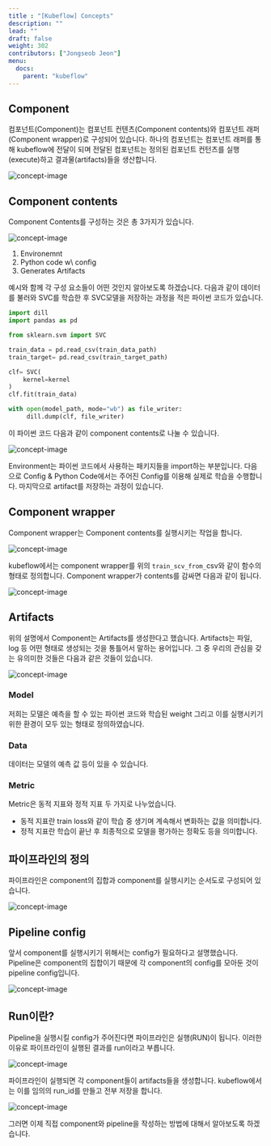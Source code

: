 ```yaml
---
title : "[Kubeflow] Concepts"
description: ""
lead: ""
draft: false
weight: 302
contributors: ["Jongseob Jeon"]
menu:
  docs:
    parent: "kubeflow"
---
```


## Component

컴포넌트(Component)는 컴포넌트 컨텐츠(Component contents)와 컴포넌트 래퍼(Component wrapper)로 구성되어 있습니다.
하나의 컴포넌트는 컴포넌트 래퍼를 통해 kubeflow에 전달이 되며 전달된 컴포넌트는 정의된 컴포넌트 컨턴츠를 실행(execute)하고 결과물(artifacts)들을 생산합니다.

<img src="/images/docs/kubeflow/concept-0.png" title="concept-image"/>

## Component contents

Component Contents를 구성하는 것은 총 3가지가 있습니다.

<img src="/images/docs/kubeflow/concept-1.png" title="concept-image"/>

1. Environemnt
2. Python code w\ config
3. Generates Artifacts

예시와 함께 각 구성 요소들이 어떤 것인지 알아보도록 하겠습니다.
다음과  같이 데이터를 불러와 SVC를 학습한 후 SVC모델을 저장하는 과정을 적은 파이썬 코드가 있습니다.

```python
import dill
import pandas as pd

from sklearn.svm import SVC

train_data = pd.read_csv(train_data_path)
train_target= pd.read_csv(train_target_path)

clf= SVC(
    kernel=kernel
)
clf.fit(train_data)

with open(model_path, mode="wb") as file_writer:
     dill.dump(clf, file_writer)
```

이 파이썬 코드 다음과 같이 component contents로 나눌 수 있습니다.

<img src="/images/docs/kubeflow/concept-2.png" title="concept-image"/>

Environment는 파이썬 코드에서 사용하는 패키지들을 import하는 부분입니다.
다음으로 Config & Python Code에서는 주어진 Config를 이용해 실제로 학습을 수행합니다.
마지막으로 artifact를 저장하는 과정이 있습니다.

## Component wrapper

Component wrapper는 Component contents를 실행시키는 작업을 합니다.

<img src="/images/docs/kubeflow/concept-3.png" title="concept-image"/>

kubeflow에서는 component wrapper를 위의 `train_scv_from_`csv와 같이 함수의 형태로 정의합니다.
Component wrapper가 contents를 감싸면 다음과 같이 됩니다.

<img src="/images/docs/kubeflow/concept-4.png" title="concept-image"/>

## Artifacts

위의 설명에서 Component는 Artifacts를 생성한다고 했습니다.
Artifacts는 파일, log 등 어떤 형태로 생성되는 것을 통틀어서 말하는 용어입니다.
그 중 우리의 관심을 갖는 유의미한 것들은 다음과 같은 것들이 있습니다.

<img src="/images/docs/kubeflow/concept-5.png" title="concept-image"/>

### Model

저희는 모델은 예측을 할 수 있는 파이썬 코드와 학습된 weight 그리고 이를 실행시키기 위한 환경이 모두 있는 형태로 정의하였습니다.

### Data

데이터는 모델의 예측 값 등이 있을 수 있습니다.

### Metric

Metric은 동적 지표와 정적 지표 두 가지로 나누었습니다.

- 동적 지표란 train loss와 같이 학습 중 생기며 계속해서 변화하는 값을 의미합니다.
- 정적 지표란 학습이 끝난 후 최종적으로 모델을 평가하는 정확도 등을 의미합니다.

## 파이프라인의 정의

파이프라인은 component의 집합과 component를 실행시키는 순서도로 구성되어 있습니다.

<img src="/images/docs/kubeflow/concept-6.png" title="concept-image"/>

## Pipeline config

앞서 component를 실행시키기 위해서는 config가 필요하다고 설명했습니다.
Pipeline은 component의 집합이기 때문에 각 component의 config를 모아둔 것이 pipeline config입니다.

<img src="/images/docs/kubeflow/concept-7.png" title="concept-image"/>

## Run이란?

Pipeline을 실행시킬 config가 주어진다면 파이프라인은 실행(RUN)이 됩니다.
이러한 이유로 파이프라인이 실행된 결과를 run이라고 부릅니다.

<img src="/images/docs/kubeflow/concept-8.png" title="concept-image"/>

파이프라인이 실행되면 각 component들이 artifacts들을 생성합니다.
kubeflow에서는 이를 임의의 run_id를 만들고 전부 저장을 합니다.

<img src="/images/docs/kubeflow/concept-9.png" title="concept-image"/>

그러면 이제 직접 component와 pipeline을 작성하는 방법에 대해서 알아보도록 하겠습니다.
